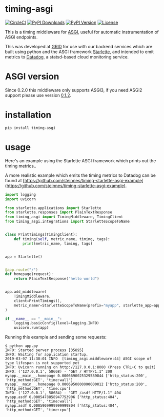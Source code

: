 # timing-asgi
[![CircleCI](https://circleci.com/gh/steinnes/timing-asgi.svg?style=svg&circle-token=4e141ed4d7231ab6d00dc7b14624d759cf16e1d2)](https://circleci.com/gh/steinnes/timing-asgi)
[![PyPI Downloads](https://img.shields.io/pypi/dm/timing-asgi.svg)](https://pypi.org/project/timing-asgi/)
[![PyPI Version](https://img.shields.io/pypi/v/timing-asgi.svg)](https://pypi.org/project/timing-asgi/)
[![License](https://img.shields.io/badge/license-mit-blue.svg)](https://pypi.org/project/timing-asgi/)

This is a timing middleware for [ASGI](https://asgi.readthedocs.org), useful for automatic instrumentation of ASGI endpoints.

This was developed at [GRID](https://github.com/GRID-is) for use with our backend services which are built using
python and the ASGI framework [Starlette](https://starlette.io), and intended to emit metrics to [Datadog](https://www.datadoghq.com/),
a statsd-based cloud monitoring service.

# ASGI version

Since 0.2.0 this middleware only supports ASGI3, if you need ASGI2 support please use version [0.1.2](https://github.com/steinnes/timing-asgi/releases/tag/v0.1.2).

# installation

```
pip install timing-asgi
```

# usage


Here's an example using the Starlette ASGI framework which prints out the timing metrics..

A more realistic example which emits the timing metrics to Datadog can be found at
[https://github.com/steinnes/timing-starlette-asgi-example](https://github.com/steinnes/timing-starlette-asgi-example).


```python
import logging
import uvicorn

from starlette.applications import Starlette
from starlette.responses import PlainTextResponse
from timing_asgi import TimingMiddleware, TimingClient
from timing_asgi.integrations import StarletteScopeToName


class PrintTimings(TimingClient):
    def timing(self, metric_name, timing, tags):
        print(metric_name, timing, tags)


app = Starlette()


@app.route("/")
def homepage(request):
    return PlainTextResponse("hello world")


app.add_middleware(
    TimingMiddleware,
    client=PrintTimings(),
    metric_namer=StarletteScopeToName(prefix="myapp", starlette_app=app)
)

if __name__ == "__main__":
    logging.basicConfig(level=logging.INFO)
    uvicorn.run(app)

```

Running this example and sending some requests:

```
$ python app.py
INFO: Started server process [35895]
INFO: Waiting for application startup.
2019-03-07 11:38:01 INFO  [timing_asgi.middleware:44] ASGI scope of type lifespan is not supported yet
INFO: Uvicorn running on http://127.0.0.1:8000 (Press CTRL+C to quit)
INFO: ('127.0.0.1', 58668) - "GET / HTTP/1.1" 200
myapp.__main__.homepage 0.0006690025329589844 ['http_status:200', 'http_method:GET', 'time:wall']
myapp.__main__.homepage 0.0006950000000000012 ['http_status:200', 'http_method:GET', 'time:cpu']
INFO: ('127.0.0.1', 58684) - "GET /asdf HTTP/1.1" 404
myapp.asdf 0.0005478858947753906 ['http_status:404', 'http_method:GET', 'time:wall']
myapp.asdf 0.0005909999999999804 ['http_status:404', 'http_method:GET', 'time:cpu']
```
